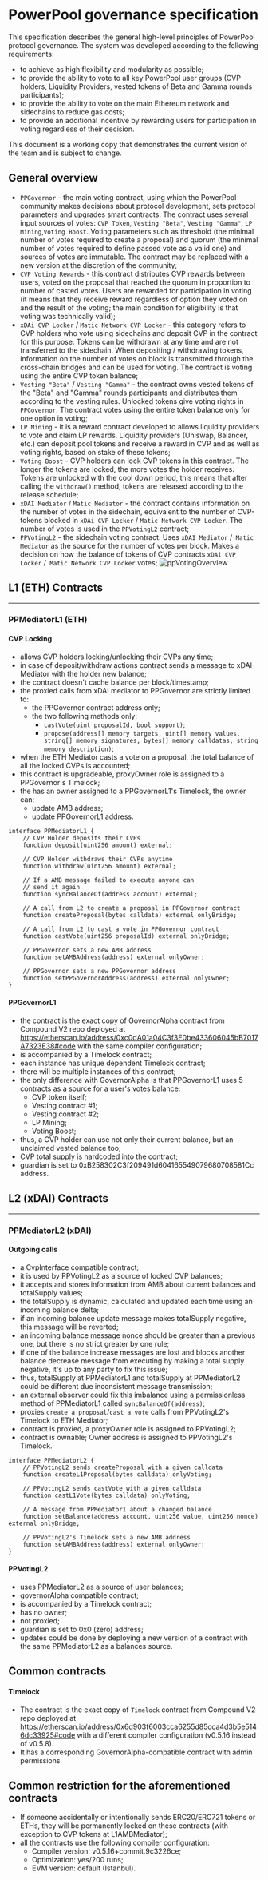 # PowerPool governance specification

This specification describes the general high-level principles of PowerPool protocol governance.
The system was developed according to the following requirements:
* to achieve as high flexibility and modularity as possible;
* to provide the ability to vote to all key PowerPool user groups (CVP holders, Liquidity Providers, vested tokens of Beta and Gamma rounds participants);
* to provide the ability to vote on the main Ethereum network and sidechains to reduce gas costs;
* to provide an additional incentive by rewarding users for participation in voting regardless of their decision.

This document is a working copy that demonstrates the current vision of the team and is subject to change.

## General overview
* `PPGovernor` - the main voting contract, using which the PowerPool community makes decisions about protocol development, sets protocol parameters and upgrades smart contracts. The contract uses several input sources of votes: `CVP Token`, `Vesting "Beta"`, `Vesting "Gamma"`, `LP Mining`,`Voting Boost`. Voting parameters such as threshold (the minimal number of votes required to create a proposal) and quorum (the minimal number of votes required to define passed vote as a valid one) and sources of votes are immutable. The contract may be replaced with a new version at the discretion of the community;
* `CVP Voting Rewards` - this contract distributes CVP rewards between users, voted on the proposal that reached the quorum in proportion to number of casted votes. Users are rewarded for participation in voting (it means that they receive reward regardless of option they voted on and the result of the voting; the main condition for eligibility is that voting was technically valid);
* `xDAi CVP Locker` / `Matic Network CVP Locker` - this category refers to CVP holders who vote using sidechains and deposit CVP in the contract for this purpose. Tokens can be withdrawn at any time and are not transferred to the sidechain. When depositing / withdrawing tokens, information on the number of votes on block is transmitted through the cross-chain bridges and can be used for voting. The contract is voting using the entire CVP token balance;
* `Vesting "Beta"` / `Vesting "Gamma"` - the contract owns vested tokens of the "Beta" and "Gamma" rounds participants and distributes them according to the vesting rules. Unlocked tokens give voting rights in `PPGovernor`. The contract votes using the entire token balance only for one option in voting;
* `LP Mining` - it is a reward contract developed to allows liquidity providers to vote and claim LP rewards. Liquidity providers (Uniswap, Balancer, etc.) can deposit pool tokens and receive a reward in CVP and as well as voting rights, based on stake of these tokens;
* `Voting Boost` - CVP holders can lock CVP tokens in this contract. The longer the tokens are locked, the more votes the holder receives. Tokens are unlocked with the cool down period, this means that after calling the `withdraw()` method, tokens are released according to the release schedule;
* `xDAI Mediator` / `Matic Mediator` - the contract contains information on the number of votes in the sidechain, equivalent to the number of CVP-tokens blocked in `xDAi CVP Locker` / `Matic Network CVP Locker`. The number of votes is used in the `PPVotingL2` contract;
* `PPVotingL2` - the sidechain voting contract. Uses `xDAI Mediator` /` Matic Mediator` as the source for the number of votes per block. Makes a decision on how the balance of tokens of CVP contracts `xDAi CVP Locker` /` Matic Network CVP Locker` votes;
![ppVotingOverview](https://github.com/powerpool-finance/powerpool-docs/blob/master/images/ppVotingOverview.png?raw=true)
## L1 (ETH) Contracts

----
### PPMediatorL1 (ETH)

#### CVP Locking
* allows CVP holders locking/unlocking their CVPs any time;
* in case of deposit/withdraw actions contract sends a message to xDAI Mediator with the holder new balance;
* the contract doesn't cache balance per block/timestamp;
* the proxied calls from xDAI mediator to PPGovernor are strictly limited to:
	* the PPGovernor contract address only;
	* the two following methods only:
		* `castVote(uint proposalId, bool support)`;
		* `propose(address[] memory targets, uint[] memory values, string[] memory signatures, bytes[] memory calldatas, string memory description)`;
* when the ETH Mediator casts a vote on a proposal, the total balance of all the locked CVPs is accounted;
* this contract is upgradeable, proxyOwner role is assigned to a PPGovernor's Timelock;
* the has an owner assigned to a PPGovernorL1's Timelock, the owner can:
	* update AMB address;
	* update PPGovernorL1 address.

```solidity
interface PPMediatorL1 {
	// CVP Holder deposits their CVPs
	function deposit(uint256 amount) external;

	// CVP Holder withdraws their CVPs anytime
	function withdraw(uint256 amount) external;

	// If a AMB message failed to execute anyone can
	// send it again
	function syncBalanceOf(address account) external;

	// A call from L2 to create a proposal in PPGovernor contract
	function createProposal(bytes calldata) external onlyBridge;

	// A call from L2 to cast a vote in PPGovernor contract
	function castVote(uint256 proposalId) external onlyBridge;

	// PPGovernor sets a new AMB address
	function setAMBAddress(address) external onlyOwner;

	// PPGovernor sets a new PPGovernor address
	function setPPGovernorAddress(address) external onlyOwner;
}
```

#### PPGovernorL1
* the contract is the exact copy of GovernorAlpha contract from Compound V2 repo deployed at
https://etherscan.io/address/0xc0dA01a04C3f3E0be433606045bB7017A7323E38#code with the same
compiler configuration;
* is accompanied by a Timelock contract;
* each instance has unique dependent Timelock contract;
* there will be multiple instances of this contract;
* the only difference with GovernorAlpha is that PPGovernorL1 uses 5 contracts as a source for a user's votes balance:
	* CVP token itself;
	* Vesting contract #1;
	* Vesting contract #2;
	* LP Mining;
	* Voting Boost;
* thus, a CVP holder can use not only their current balance, but an unclaimed vested balance too;
* CVP total supply is hardcoded into the contract;
* guardian is set to 0xB258302C3f209491d604165549079680708581Cc address.

## L2 (xDAI) Contracts

----
### PPMediatorL2 (xDAI)

#### Outgoing calls

* a CvpInterface compatible contract;
* it is used by PPVotingL2 as a source of locked CVP balances;
* it accepts and stores information from AMB about current balances and totalSupply values;
* the totalSupply is dynamic, calculated and updated each time using an incoming balance delta;
* if an incoming balance update message makes totalSupply negative, this message will be reverted;
* an incoming balance message nonce should be greater than a previous one, but there is no strict greater by one rule;
* if one of the balance increase messages are lost and blocks another balance decrease message from executing by making a
 total supply negative, it's up to any party to fix this issue;
* thus, totalSupply at PPMediatorL1 and totalSupply at PPMediatorL2 could be different due inconsistent message transmission;
* an external observer could fix this imbalance using a permissionless method of PPMediatorL1 called `syncBalanceOf(address)`;
* proxies `create a proposal`/`cast a vote` calls from PPVotingL2's Timelock to ETH Mediator;
* contract is proxied, a proxyOwner role is assigned to PPVotingL2;
* contract is ownable; Owner address is assigned to PPVotingL2's Timelock.


```solidity
interface PPMediatorL2 {
	// PPVotingL2 sends createProposal with a given calldata
	function createL1Proposal(bytes calldata) onlyVoting;

	// PPVotingL2 sends castVote with a given calldata
	function castL1Vote(bytes calldata) onlyVoting;

	// A message from PPMediator1 about a changed balance
	function setBalance(address account, uint256 value, uint256 nonce) external onlyBridge;

	// PPVotingL2's Timelock sets a new AMB address
	function setAMBAddress(address) external onlyOwner;
}
```

#### PPVotingL2

* uses PPMediatorL2 as a source of user balances;
* governorAlpha compatible contract;
* is accompanied by a Timelock contract;
* has no owner;
* not proxied;
* guardian is set to 0x0 (zero) address;
* updates could be done by deploying a new version of a contract with the same PPMediatorL2 as a balances source.

## Common contracts
#### Timelock

* The contract is the exact copy of `Timelock` contract from Compound V2 repo deployed at
https://etherscan.io/address/0x6d903f6003cca6255d85cca4d3b5e5146dc33925#code with a different
 compiler configuration (v0.5.16 instead of v0.5.8).
* It has a corresponding GovernorAlpha-compatible contract with admin permissions

## Common restriction for the aforementioned contracts
* If someone accidentally or intentionally sends ERC20/ERC721 tokens or ETHs,
 they will be permanently locked on these contracts (with exception to CVP tokens at L1AMBMediator);
* all the contracts use the following compiler configuration:
    * Compiler version: v0.5.16+commit.9c3226ce;
    * Optimization: yes/200 runs;
    * EVM version: default (Istanbul).
